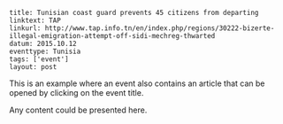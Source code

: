 ```
title: Tunisian coast guard prevents 45 citizens from departing
linktext: TAP
linkurl: http://www.tap.info.tn/en/index.php/regions/30222-bizerte-illegal-emigration-attempt-off-sidi-mechreg-thwarted
datum: 2015.10.12
eventtype: Tunisia
tags: ['event']
layout: post
```

This is an example where an event also contains an article that can be opened by clicking on the event title.

Any content could be presented here.